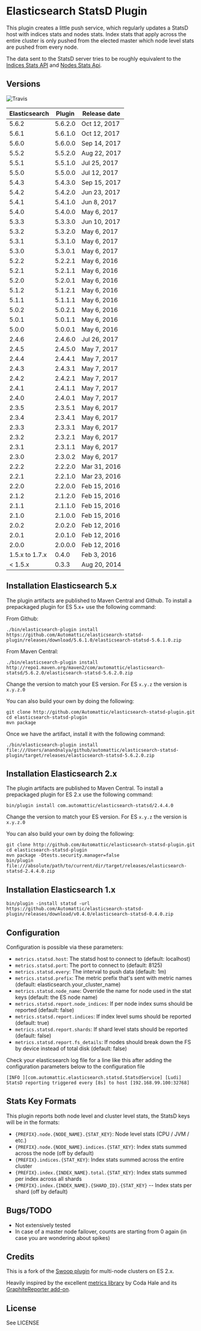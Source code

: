 # Elasticsearch StatsD Plugin
This plugin creates a little push service, which regularly updates a StatsD host with indices stats and nodes stats.
Index stats that apply across the entire cluster is only pushed from the elected master which node level stats are pushed from every node.

The data sent to the StatsD server tries to be roughly equivalent to the [Indices Stats API](https://www.elastic.co/guide/en/elasticsearch/reference/current/indices-stats.html) and [Nodes Stats Api](https://www.elastic.co/guide/en/elasticsearch/reference/current/cluster-nodes-stats.html).

## Versions

![Travis](https://api.travis-ci.org/Automattic/elasticsearch-statsd-plugin.png)

| Elasticsearch  | Plugin         | Release date |
| -------------- | -------------- | ------------ |
| 5.6.2          | 5.6.2.0        | Oct 12, 2017 |
| 5.6.1          | 5.6.1.0        | Oct 12, 2017 |
| 5.6.0          | 5.6.0.0        | Sep 14, 2017 |
| 5.5.2          | 5.5.2.0        | Aug 22, 2017 |
| 5.5.1          | 5.5.1.0        | Jul 25, 2017 |
| 5.5.0          | 5.5.0.0        | Jul 12, 2017 |
| 5.4.3          | 5.4.3.0        | Sep 15, 2017 |
| 5.4.2          | 5.4.2.0        | Jun 23, 2017 |
| 5.4.1          | 5.4.1.0        | Jun 8,  2017 |
| 5.4.0          | 5.4.0.0        | May 6,  2017 |
| 5.3.3          | 5.3.3.0        | Jun 10, 2017 |
| 5.3.2          | 5.3.2.0        | May 6,  2017 |
| 5.3.1          | 5.3.1.0        | May 6,  2017 |
| 5.3.0          | 5.3.0.1        | May 6,  2017 |
| 5.2.2          | 5.2.2.1        | May 6,  2016 |
| 5.2.1          | 5.2.1.1        | May 6,  2016 |
| 5.2.0          | 5.2.0.1        | May 6,  2016 |
| 5.1.2          | 5.1.2.1        | May 6,  2016 |
| 5.1.1          | 5.1.1.1        | May 6,  2016 |
| 5.0.2          | 5.0.2.1        | May 6,  2016 |
| 5.0.1          | 5.0.1.1        | May 6,  2016 |
| 5.0.0          | 5.0.0.1        | May 6,  2016 |
| 2.4.6          | 2.4.6.0        | Jul 26, 2017 |
| 2.4.5          | 2.4.5.0        | May 7,  2017 |
| 2.4.4          | 2.4.4.1        | May 7,  2017 |
| 2.4.3          | 2.4.3.1        | May 7,  2017 |
| 2.4.2          | 2.4.2.1        | May 7,  2017 |
| 2.4.1          | 2.4.1.1        | May 7,  2017 |
| 2.4.0          | 2.4.0.1        | May 7,  2017 |
| 2.3.5          | 2.3.5.1        | May 6,  2017 |
| 2.3.4          | 2.3.4.1        | May 6,  2017 |
| 2.3.3          | 2.3.3.1        | May 6,  2017 |
| 2.3.2          | 2.3.2.1        | May 6,  2017 |
| 2.3.1          | 2.3.1.1        | May 6,  2017 |
| 2.3.0          | 2.3.0.2        | May 6,  2017 |
| 2.2.2          | 2.2.2.0        | Mar 31, 2016 |
| 2.2.1          | 2.2.1.0        | Mar 23, 2016 |
| 2.2.0          | 2.2.0.0        | Feb 15, 2016 |
| 2.1.2          | 2.1.2.0        | Feb 15, 2016 |
| 2.1.1          | 2.1.1.0        | Feb 15, 2016 |
| 2.1.0          | 2.1.0.0        | Feb 15, 2016 |
| 2.0.2          | 2.0.2.0        | Feb 12, 2016 |
| 2.0.1          | 2.0.1.0        | Feb 12, 2016 |
| 2.0.0          | 2.0.0.0        | Feb 12, 2016 |
| 1.5.x to 1.7.x | 0.4.0          | Feb 3,  2016 |
| < 1.5.x        | 0.3.3          | Aug 20, 2014 |


## Installation Elasticsearch 5.x

The plugin artifacts are published to Maven Central and Github. To install a prepackaged plugin for ES 5.x+ use the following command:

From Github:

```
./bin/elasticsearch-plugin install https://github.com/Automattic/elasticsearch-statsd-plugin/releases/download/5.6.1.0/elasticsearch-statsd-5.6.1.0.zip
```

From Maven Central:
```
./bin/elasticsearch-plugin install http://repo1.maven.org/maven2/com/automattic/elasticsearch-statsd/5.6.2.0/elasticsearch-statsd-5.6.2.0.zip
```

Change the version to match your ES version. For ES `x.y.z` the version is `x.y.z.0`

You can also build your own by doing the following:

```
git clone http://github.com/Automattic/elasticsearch-statsd-plugin.git
cd elasticsearch-statsd-plugin
mvn package
```

Once we have the artifact, install it with the following command:

```
./bin/elasticsearch-plugin install file:///Users/anandnalya/github/automattic/elasticsearch-statsd-plugin/target/releases/elasticsearch-statsd-5.6.2.0.zip
```

## Installation Elasticsearch 2.x

The plugin artifacts are published to Maven Central. To install a prepackaged plugin for ES 2.x use the following command:

```
bin/plugin install com.automattic/elasticsearch-statsd/2.4.4.0
```

Change the version to match your ES version. For ES `x.y.z` the version is `x.y.z.0`

You can also build your own by doing the following:

```
git clone http://github.com/Automattic/elasticsearch-statsd-plugin.git
cd elasticsearch-statsd-plugin
mvn package -Dtests.security.manager=false
bin/plugin file:///absolute/path/to/current/dir/target/releases/elasticsearch-statsd-2.4.4.0.zip
```


## Installation Elasticsearch 1.x

```
bin/plugin -install statsd -url https://github.com/Automattic/elasticsearch-statsd-plugin/releases/download/v0.4.0/elasticsearch-statsd-0.4.0.zip
```

## Configuration

Configuration is possible via these parameters:

* `metrics.statsd.host`: The statsd host to connect to (default: localhost)
* `metrics.statsd.port`: The port to connect to (default: 8125)
* `metrics.statsd.every`: The interval to push data (default: 1m)
* `metrics.statsd.prefix`: The metric prefix that's sent with metric names (default: elasticsearch.your_cluster_name)
* `metrics.statsd.node_name`: Override the name for node used in the stat keys (default: the ES node name)
* `metrics.statsd.report.node_indices`: If per node index sums should be reported (default: false)
* `metrics.statsd.report.indices`: If index level sums should be reported (default: true)
* `metrics.statsd.report.shards`: If shard level stats should be reported (default: false)
* `metrics.statsd.report.fs_details`: If nodes should break down the FS by device instead of total disk (default: false)

Check your elasticsearch log file for a line like this after adding the configuration parameters below to the configuration file

```
[INFO ][com.automattic.elasticsearch.statsd.StatsdService] [Ludi] StatsD reporting triggered every [8s] to host [192.168.99.100:32768]
```


## Stats Key Formats

This plugin reports both node level and cluster level stats, the StatsD keys will be in the formats:

* `{PREFIX}.node.{NODE_NAME}.{STAT_KEY}`: Node level stats (CPU / JVM / etc.)
* `{PREFIX}.node.{NODE_NAME}.indices.{STAT_KEY}`: Index stats summed across the node (off by default)
* `{PREFIX}.indices.{STAT_KEY}`: Index stats summed across the entire cluster
* `{PREFIX}.index.{INDEX_NAME}.total.{STAT_KEY}`: Index stats summed per index across all shards
* `{PREFIX}.index.{INDEX_NAME}.{SHARD_ID}.{STAT_KEY}` -- Index stats per shard (off by default)


## Bugs/TODO

* Not extensively tested
* In case of a master node failover, counts are starting from 0 again (in case you are wondering about spikes)


## Credits

This is a fork of the [Swoop plugin](https://github.com/swoop-inc/elasticsearch-statsd-plugin) for multi-node clusters on ES 2.x.

Heavily inspired by the excellent [metrics library](http://metrics.codahale.com) by Coda Hale and its [GraphiteReporter add-on](http://metrics.codahale.com/manual/graphite/).


## License

See LICENSE
